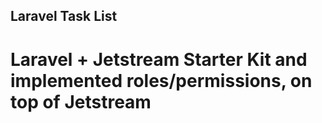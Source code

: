 ## Laravel Task List

# Laravel + Jetstream Starter Kit and implemented roles/permissions, on top of Jetstream
